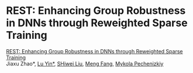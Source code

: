 # REST: Enhancing Group Robustness in DNNs through Reweighted Sparse Training  

[REST: Enhancing Group Robustness in DNNs through Reweighted Sparse Training](link)  
Jiaxu Zhao*, [Lu Yin*](https://luuyin.com/), [SHiwei Liu](https://shiweiliuiiiiiii.github.io/), [Meng Fang](https://mengf1.github.io/), [Mykola Pechenizkiy](https://www.tue.nl/en/research/researchers/mykola-pechenizkiy)  
